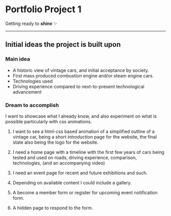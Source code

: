 # Portfolio Project 1

Getting ready to **_shine_** ✨

___

## Initial ideas the project is built upon

### Main idea

+ A historic view of vintage cars, and initial acceptance by society.
+ First mass produced combustion engine and/or steam engine cars.
+ Technologies used 
+ Driving experience compared to next-to-present technological advancement

### Dream to accomplish

I want to showcase what I already know, and also experiment on what is possible particularly with css animations.

1. I want to see a html-css based animation of a simplified outline of a vintage car, being a short _introduction_ page for the website, the final state also being the logo for the website.

2. I need a home page with a timeline with the first few years of cars being tested and used on roads, driving experience, comparison, technologies, (and an accompanying video)

3. I need an event page for recent and future exhibitions and such.

4. Depending on available content I could include a gallery.

5. A become a member form or register for upcoming event notification form.

6. A hidden page to respond to the form.
